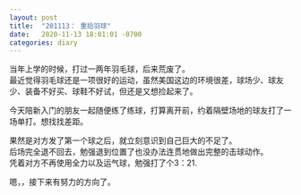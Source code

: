 ```yaml
---
layout: post
title:  "201113： 重拾羽球"
date:   2020-11-13 18:01:01 -0700
categories: diary
---
```

当年上学的时候，打过一两年羽毛球，后来荒废了。  
最近觉得羽毛球还是一项很好的运动，虽然美国这边的环境很差，球场少、球友少、装备不好买、球鞋不好试，但还是又想捡起来了。  
  
今天陪新入门的朋友一起随便练了练球，打算离开前，约着隔壁场地的球友打了一场单打。想找找差距。  
  
果然是对方发了第一个球之后，就立刻意识到自己巨大的不足了。  
后场完全退不回去，勉强退到位置了也没办法连贯地做出完整的击球动作。  
凭着对方不再使用全力以及运气球，勉强打了个3：21.  
  
嗯，，接下来有努力的方向了。